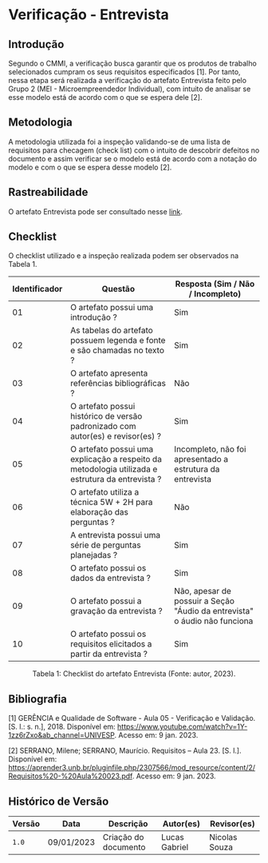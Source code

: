 # Verificação - Entrevista

## Introdução

Segundo o CMMI, a verificação busca garantir que os produtos de trabalho selecionados cumpram os seus requisitos especificados [1]. Por tanto, nessa etapa será realizada a verificação do artefato Entrevista feito pelo Grupo 2 (MEI - Microempreendedor Individual), com intuito de analisar se esse modelo está de acordo com o que se espera dele [2].

## Metodologia

A metodologia utilizada foi a inspeção validando-se de uma lista de requisitos para checagem (check list) com o intuito de descobrir defeitos no documento e assim verificar se o modelo está de acordo com a notação do modelo e com o que se espera desse modelo [2].

## Rastreabilidade

O artefato Entrevista pode ser consultado nesse [link](https://requisitos-de-software.github.io/2022.2-MEI/Elicitacao/Entrevista/).

## Checklist

O checklist utilizado e a inspeção realizada podem ser observados na Tabela 1.

| Identificador | Questão                                                                                          | Resposta (Sim / Não / Incompleto)                                         |
| ------------- | ------------------------------------------------------------------------------------------------ | ------------------------------------------------------------------------- |
| 01            | O artefato possui uma introdução ?                                                               | Sim                                                                       |
| 02            | As tabelas do artefato possuem legenda e fonte e são chamadas no texto ?                         | Sim                                                                       |
| 03            | O artefato apresenta referências bibliográficas ?                                                | Não                                                                       |
| 04            | O artefato possui histórico de versão padronizado com autor(es) e revisor(es) ?                  | Sim                                                                       |
| 05            | O artefato possui uma explicação a respeito da metodologia utilizada e estrutura da entrevista ? | Incompleto, não foi apresentado a estrutura da entrevista                 |
| 06            | O artefato utiliza a técnica 5W + 2H para elaboração das perguntas ?                             | Não                                                                       |
| 07            | A entrevista possui uma série de perguntas planejadas ?                                          | Sim                                                                       |
| 08            | O artefato possui os dados da entrevista ?                                                       | Sim                                                                       |
| 09            | O artefato possui a gravação da entrevista ?                                                     | Não, apesar de possuir a Seção "Áudio da entrevista" o áudio não funciona |
| 10            | O artefato possui os requisitos elicitados  a partir da entrevista ?                             | Sim                                                                       |

<div style="text-align: center">
<p> Tabela 1: Checklist do artefato Entrevista (Fonte: autor, 2023).</p>
</div>

## Bibliografia

[1] GERÊNCIA e Qualidade de Software - Aula 05 - Verificação e Validação. [S. l.: s. n.], 2018. Disponível em: <https://www.youtube.com/watch?v=1Y-1zz6rZxo&ab_channel=UNIVESP>. Acesso em: 9 jan. 2023.

[2] SERRANO, Milene; SERRANO, Maurício. Requisitos – Aula 23. [S. l.]. Disponível em: <https://aprender3.unb.br/pluginfile.php/2307566/mod_resource/content/2/Requisitos%20-%20Aula%20023.pdf>. Acesso em: 9 jan. 2023.

## Histórico de Versão

| Versão | Data       | Descrição            | Autor(es)     | Revisor(es) |
| ------ | ---------- | -------------------- | ------------- | ----------- |
| `1.0`  | 09/01/2023 | Criação do documento | Lucas Gabriel | Nicolas Souza   |
